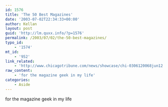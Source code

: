 ```yaml
---
id: 1576
title: 'The 50 Best Magazines'
date: '2003-07-02T22:34:33+00:00'
author: Kellan
layout: post
guid: 'http://lm.quxx.info/?p=1576'
permalink: /2003/07/02/the-50-best-magazines/
typo_id:
    - '1574'
mt_id:
    - '952'
link_related:
    - 'http://www.chicagotribune.com/news/showcase/chi-0306120068jun12.story'
raw_content:
    - 'for the magazine geek in my life'
categories:
    - Aside
---
```


for the magazine geek in my life